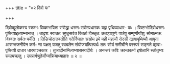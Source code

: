 +++
title = "०२ दिवो यः"

+++

दिवोद्युलोकस्य स्कम्भः विष्कम्भयिता संरोद्धा धरुणः सर्वस्यधारकः यद्वा पृथिव्याधार- कः । विष्टम्भोदिवोधरुणः पृथिव्याइत्याम्नानात् । तादृशः स्वाततः सुष्ठुसर्वत्र विततो विस्तृतः अतएवापूर्णः पात्रेषु सम्पूर्णोयोंशुः सोमात्मकः विश्वतः सर्वतः पर्येति । तिङिचोदात्तवतीति गतेर्निघातः ससोम इमे मही महत्यौ रोदसी द्यावापृथिव्यौ आवृता आसम्भजनीयेन कर्म- णा यक्षत् यजतु स्वबलेन संयोजयत्वित्यर्थः ततः सोयं समीचीने परस्परं सङ्गते द्यावा- पृथिव्यौ दाधार धारयाञ्चकार । तुजादीनामित्यभ्यासस्यदीर्घः । अनन्तरं कविः क्रान्तकर्मा इषोन्नानि स्तोतृभ्यः सम्प्रयच्छतु । उपसर्गश्रुतेर्योग्यक्रियाध्याहारः ॥ २ ॥